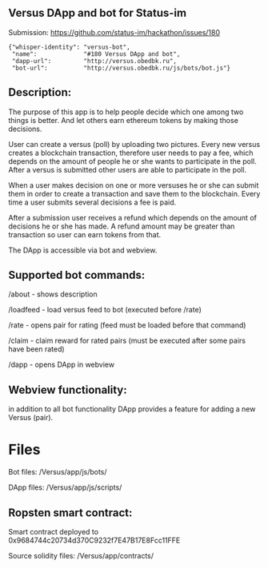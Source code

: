 ## Versus DApp and bot for Status-im

Submission: https://github.com/status-im/hackathon/issues/180
```
{"whisper-identity": "versus-bot",
 "name":             "#180 Versus DApp and bot",
 "dapp-url":         "http://versus.obedbk.ru",
 "bot-url":          "http://versus.obedbk.ru/js/bots/bot.js"}
```
## Description:
The purpose of this app is to help people decide which one among two things is better. And let others earn ethereum tokens by making those decisions.

User can create a versus (poll) by uploading two pictures. Every new versus creates a blockchain transaction, therefore user needs to pay a fee, which depends on the amount of people he or she wants to participate in the poll. After a versus is submitted other users are able to participate in the poll.

When a user makes decision on one or more versuses he or she can submit them in order to create a transaction and save them to the blockchain. Every time a user submits several decisions a fee is paid.

After a submission user receives a refund which depends on the amount of decisions he or she has made. A refund amount may be greater than transaction so user can earn tokens from that.

The DApp is accessible via bot and webview.

## Supported bot commands:

/about - shows description

/loadfeed - load versus feed to bot (executed before /rate)

/rate - opens pair for rating (feed must be loaded before that command)

/claim - claim reward for rated pairs (must be executed after some pairs have been rated)

/dapp - opens DApp in webview

## Webview functionality: 
in addition to all bot functionality DApp provides a feature for adding a new Versus (pair).
# Files
Bot files: /Versus/app/js/bots/

DApp files: /Versus/app/js/scripts/

## Ropsten smart contract:
Smart contract deployed to 0x9684744c20734d370C9232f7E47B17E8Fcc11FFE

Source solidity files: /Versus/app/contracts/
